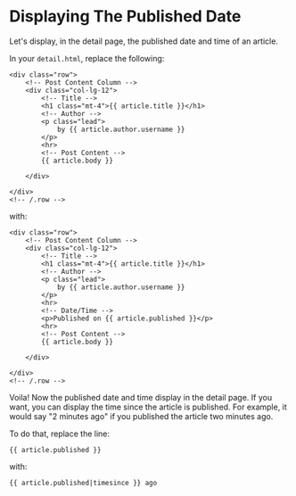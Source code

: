 # Displaying The Published Date

Let's display, in the detail page, the published date and time of an article.

In your `detail.html`, replace the following:

```django
<div class="row">
    <!-- Post Content Column -->
    <div class="col-lg-12">
        <!-- Title -->
        <h1 class="mt-4">{{ article.title }}</h1>
        <!-- Author -->
        <p class="lead">
            by {{ article.author.username }}
        </p>
        <hr>
        <!-- Post Content -->
        {{ article.body }}

    </div>

</div>
<!-- /.row -->
```

with:

```django
<div class="row">
    <!-- Post Content Column -->
    <div class="col-lg-12">
        <!-- Title -->
        <h1 class="mt-4">{{ article.title }}</h1>
        <!-- Author -->
        <p class="lead">
            by {{ article.author.username }}
        </p>
        <hr>
        <!-- Date/Time -->
        <p>Published on {{ article.published }}</p>
        <hr>
        <!-- Post Content -->
        {{ article.body }}

    </div>

</div>
<!-- /.row -->
```

Voila! Now the published date and time display in the detail page. If you want, you can display the time since the article is published. For example, it would say "2 minutes ago" if you published the article two minutes ago.

To do that, replace the line:

```django
{{ article.published }}
```

with:

```django
{{ article.published|timesince }} ago
```
